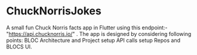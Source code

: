 # ChuckNorrisJokes
A small fun Chuck Norris facts app in Flutter using this endpoint:- "https://api.chucknorris.io/" . The app is designed by considering following points: BLOC Architecture and Project setup API calls setup Repos and BLOCS UI.
